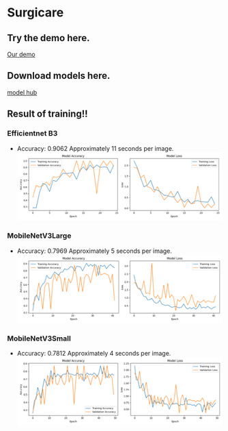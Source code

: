 # Surgicare

## Try the demo here.
[Our demo](https://surgicare-demo.streamlit.app/)

## Download models here.
[model hub](https://huggingface.co/PogusTheWhisper/SurgiCare)


## Result of training!!
### Efficientnet B3
* Accuracy: 0.9062 Approximately 11 seconds per image.
![alt text](wound_classify_train/SurgiCare-V1-best.png?raw=true)

### MobileNetV3Large
* Accuracy: 0.7969 Approximately 5 seconds per image.
![alt text](wound_classify_train/SurgiCare-V1-fast.png?raw=true)

### MobileNetV3Small
* Accuracy: 0.7812 Approximately 4 seconds per image.
![alt text](wound_classify_train/SurgiCare-V1-mini.png?raw=true)
